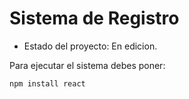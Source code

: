 <h1> Sistema de Registro </h1>

- Estado del proyecto: En edicion.


Para ejecutar el sistema debes poner:

``` npm install react ```
